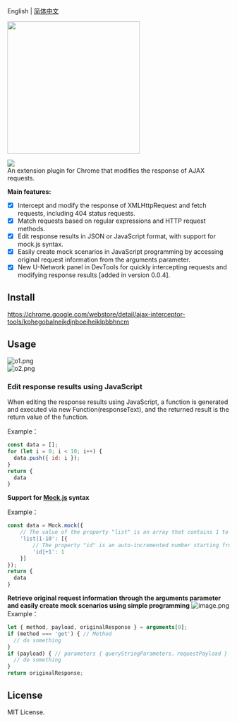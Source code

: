 
English | [简体中文](./README-zh.md)

<img src="./icons/ajax-tools.png" width="300">  

[![](https://img.shields.io/chrome-web-store/v/kphegobalneikdjnboeiheiklpbbhncm.svg?logo=Google%20Chrome&logoColor=white&color=blue&style=flat-square)](https://chrome.google.com/webstore/detail/ajax-interceptor-tools/kphegobalneikdjnboeiheiklpbbhncm)   
An extension plugin for Chrome that modifies the response of AJAX requests. 

**Main features:**   
- [x] Intercept and modify the response of XMLHttpRequest and fetch requests, including 404 status requests.
- [x] Match requests based on regular expressions and HTTP request methods.
- [x] Edit response results in JSON or JavaScript format, with support for mock.js syntax.
- [x] Easily create mock scenarios in JavaScript programming by accessing original request information from the arguments parameter.
- [x] New U-Network panel in DevTools for quickly intercepting requests and modifying response results [added in version 0.0.4].

## Install
https://chrome.google.com/webstore/detail/ajax-interceptor-tools/kphegobalneikdjnboeiheiklpbbhncm  

## Usage
![o1.png](https://p9-juejin.byteimg.com/tos-cn-i-k3u1fbpfcp/a88c304eadc54915bd7a75ea2fe3ee86~tplv-k3u1fbpfcp-watermark.image?)  
![o2.png](https://p1-juejin.byteimg.com/tos-cn-i-k3u1fbpfcp/bc051954c02946148e4dc750c9fb3ace~tplv-k3u1fbpfcp-watermark.image?)  

### Edit response results using JavaScript
When editing the response results using JavaScript, a function is generated and executed via new Function(responseText), and the returned result is the return value of the function.

Example：
```js
const data = [];
for (let i = 0; i < 10; i++) {
  data.push({ id: i });
}
return {
  data
}
```
**Support for [Mock.js](https://github.com/nuysoft/Mock/wiki/Getting-Started) syntax**

Example：
```js
const data = Mock.mock({
    // The value of the property "list" is an array that contains 1 to 10 elements.
    'list|1-10': [{
        // The property "id" is an auto-incremented number starting from 1 and increasing by 1 each time.
        'id|+1': 1
    }]
});
return {
  data
}
```

**Retrieve original request information through the arguments parameter and easily create mock scenarios using simple programming**
![image.png](https://p1-juejin.byteimg.com/tos-cn-i-k3u1fbpfcp/25494da9e62d4e34ba66fce28987124a~tplv-k3u1fbpfcp-watermark.image?)  
Example：
```js
let { method, payload, originalResponse } = arguments[0];
if (method === 'get') { // Method
  // do something
}
if (payload) { // parameters { queryStringParameters，requestPayload }
  // do something
}
return originalResponse;
```

## License
MIT License.
